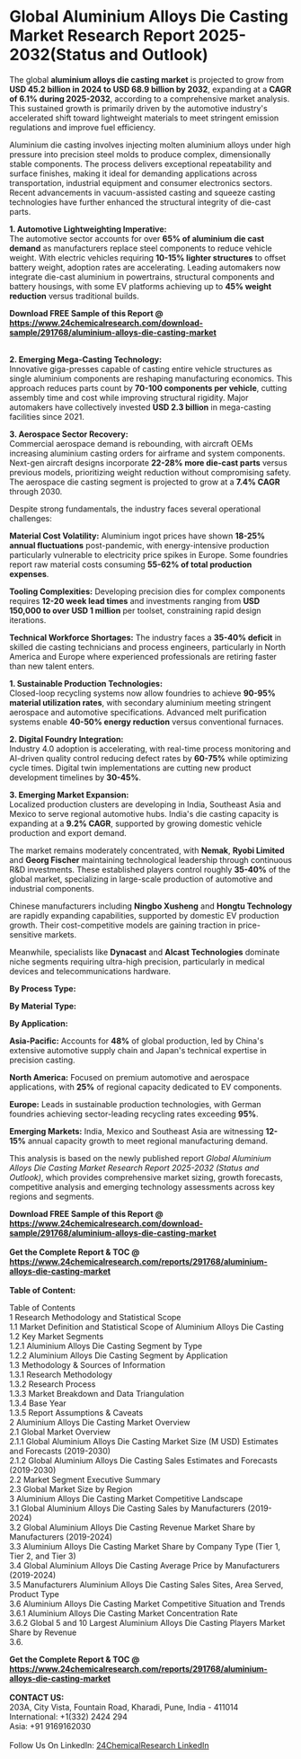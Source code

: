 <h1>Global Aluminium Alloys Die Casting Market Research Report 2025-2032(Status and Outlook)</h1><p>The global <strong>aluminium alloys die casting market</strong> is projected to grow from <strong>USD 45.2 billion in 2024 to USD 68.9 billion by 2032</strong>, expanding at a <strong>CAGR of 6.1% during 2025-2032</strong>, according to a comprehensive market analysis. This sustained growth is primarily driven by the automotive industry's accelerated shift toward lightweight materials to meet stringent emission regulations and improve fuel efficiency.</p><p>Aluminium die casting involves injecting molten aluminium alloys under high pressure into precision steel molds to produce complex, dimensionally stable components. The process delivers exceptional repeatability and surface finishes, making it ideal for demanding applications across transportation, industrial equipment and consumer electronics sectors. Recent advancements in vacuum-assisted casting and squeeze casting technologies have further enhanced the structural integrity of die-cast parts.</p><p><strong>1. Automotive Lightweighting Imperative:</strong><br>
The automotive sector accounts for over <strong>65% of aluminium die cast demand</strong> as manufacturers replace steel components to reduce vehicle weight. With electric vehicles requiring <strong>10-15% lighter structures</strong> to offset battery weight, adoption rates are accelerating. Leading automakers now integrate die-cast aluminium in powertrains, structural components and battery housings, with some EV platforms achieving up to <strong>45% weight reduction</strong> versus traditional builds.</p><div><b>Download FREE Sample of this Report @ 
            <a href="https://www.24chemicalresearch.com/download-sample/291768/aluminium-alloys-die-casting-market">
            https://www.24chemicalresearch.com/download-sample/291768/aluminium-alloys-die-casting-market</a></b></div><br><p><strong>2. Emerging Mega-Casting Technology:</strong><br>
Innovative giga-presses capable of casting entire vehicle structures as single aluminium components are reshaping manufacturing economics. This approach reduces parts count by <strong>70-100 components per vehicle</strong>, cutting assembly time and cost while improving structural rigidity. Major automakers have collectively invested <strong>USD 2.3 billion</strong> in mega-casting facilities since 2021.</p><p><strong>3. Aerospace Sector Recovery:</strong><br>
Commercial aerospace demand is rebounding, with aircraft OEMs increasing aluminium casting orders for airframe and system components. Next-gen aircraft designs incorporate <strong>22-28% more die-cast parts</strong> versus previous models, prioritizing weight reduction without compromising safety. The aerospace die casting segment is projected to grow at a <strong>7.4% CAGR</strong> through 2030.</p><p>Despite strong fundamentals, the industry faces several operational challenges:</p><p><strong>Material Cost Volatility:</strong> Aluminium ingot prices have shown <strong>18-25% annual fluctuations</strong> post-pandemic, with energy-intensive production particularly vulnerable to electricity price spikes in Europe. Some foundries report raw material costs consuming <strong>55-62% of total production expenses</strong>.</p><p><strong>Tooling Complexities:</strong> Developing precision dies for complex components requires <strong>12-20 week lead times</strong> and investments ranging from <strong>USD 150,000 to over USD 1 million</strong> per toolset, constraining rapid design iterations.</p><p><strong>Technical Workforce Shortages:</strong> The industry faces a <strong>35-40% deficit</strong> in skilled die casting technicians and process engineers, particularly in North America and Europe where experienced professionals are retiring faster than new talent enters.</p><p><strong>1. Sustainable Production Technologies:</strong><br>
Closed-loop recycling systems now allow foundries to achieve <strong>90-95% material utilization rates</strong>, with secondary aluminium meeting stringent aerospace and automotive specifications. Advanced melt purification systems enable <strong>40-50% energy reduction</strong> versus conventional furnaces.</p><p><strong>2. Digital Foundry Integration:</strong><br>
Industry 4.0 adoption is accelerating, with real-time process monitoring and AI-driven quality control reducing defect rates by <strong>60-75%</strong> while optimizing cycle times. Digital twin implementations are cutting new product development timelines by <strong>30-45%</strong>.</p><p><strong>3. Emerging Market Expansion:</strong><br>
Localized production clusters are developing in India, Southeast Asia and Mexico to serve regional automotive hubs. India's die casting capacity is expanding at a <strong>9.2% CAGR</strong>, supported by growing domestic vehicle production and export demand.</p><p>The market remains moderately concentrated, with <strong>Nemak</strong>, <strong>Ryobi Limited</strong> and <strong>Georg Fischer</strong> maintaining technological leadership through continuous R&amp;D investments. These established players control roughly <strong>35-40%</strong> of the global market, specializing in large-scale production of automotive and industrial components.</p><p>Chinese manufacturers including <strong>Ningbo Xusheng</strong> and <strong>Hongtu Technology</strong> are rapidly expanding capabilities, supported by domestic EV production growth. Their cost-competitive models are gaining traction in price-sensitive markets.</p><p>Meanwhile, specialists like <strong>Dynacast</strong> and <strong>Alcast Technologies</strong> dominate niche segments requiring ultra-high precision, particularly in medical devices and telecommunications hardware.</p><p><strong>By Process Type:</strong></p><p><strong>By Material Type:</strong></p><p><strong>By Application:</strong></p><p><strong>Asia-Pacific:</strong> Accounts for <strong>48%</strong> of global production, led by China's extensive automotive supply chain and Japan's technical expertise in precision casting.</p><p><strong>North America:</strong> Focused on premium automotive and aerospace applications, with <strong>25%</strong> of regional capacity dedicated to EV components.</p><p><strong>Europe:</strong> Leads in sustainable production technologies, with German foundries achieving sector-leading recycling rates exceeding <strong>95%</strong>.</p><p><strong>Emerging Markets:</strong> India, Mexico and Southeast Asia are witnessing <strong>12-15%</strong> annual capacity growth to meet regional manufacturing demand.</p><p>This analysis is based on the newly published report <em>Global Aluminium Alloys Die Casting Market Research Report 2025-2032 (Status and Outlook)</em>, which provides comprehensive market sizing, growth forecasts, competitive analysis and emerging technology assessments across key regions and segments.</p><div><b>Download FREE Sample of this Report @ 
            <a href="https://www.24chemicalresearch.com/download-sample/291768/aluminium-alloys-die-casting-market">
            https://www.24chemicalresearch.com/download-sample/291768/aluminium-alloys-die-casting-market</a></b></div><br><div><b>Get the Complete Report & TOC @ 
            <a href="https://www.24chemicalresearch.com/reports/291768/aluminium-alloys-die-casting-market">
            https://www.24chemicalresearch.com/reports/291768/aluminium-alloys-die-casting-market</a></b></div><br>
            <b>Table of Content:</b><p>Table of Contents<br />
1 Research Methodology and Statistical Scope<br />
1.1 Market Definition and Statistical Scope of Aluminium Alloys Die Casting<br />
1.2 Key Market Segments<br />
1.2.1 Aluminium Alloys Die Casting Segment by Type<br />
1.2.2 Aluminium Alloys Die Casting Segment by Application<br />
1.3 Methodology & Sources of Information<br />
1.3.1 Research Methodology<br />
1.3.2 Research Process<br />
1.3.3 Market Breakdown and Data Triangulation<br />
1.3.4 Base Year<br />
1.3.5 Report Assumptions & Caveats<br />
2 Aluminium Alloys Die Casting Market Overview<br />
2.1 Global Market Overview<br />
2.1.1 Global Aluminium Alloys Die Casting Market Size (M USD) Estimates and Forecasts (2019-2030)<br />
2.1.2 Global Aluminium Alloys Die Casting Sales Estimates and Forecasts (2019-2030)<br />
2.2 Market Segment Executive Summary<br />
2.3 Global Market Size by Region<br />
3 Aluminium Alloys Die Casting Market Competitive Landscape<br />
3.1 Global Aluminium Alloys Die Casting Sales by Manufacturers (2019-2024)<br />
3.2 Global Aluminium Alloys Die Casting Revenue Market Share by Manufacturers (2019-2024)<br />
3.3 Aluminium Alloys Die Casting Market Share by Company Type (Tier 1, Tier 2, and Tier 3)<br />
3.4 Global Aluminium Alloys Die Casting Average Price by Manufacturers (2019-2024)<br />
3.5 Manufacturers Aluminium Alloys Die Casting Sales Sites, Area Served, Product Type<br />
3.6 Aluminium Alloys Die Casting Market Competitive Situation and Trends<br />
3.6.1 Aluminium Alloys Die Casting Market Concentration Rate<br />
3.6.2 Global 5 and 10 Largest Aluminium Alloys Die Casting Players Market Share by Revenue<br />
3.6.</p><div><b>Get the Complete Report & TOC @ 
            <a href="https://www.24chemicalresearch.com/reports/291768/aluminium-alloys-die-casting-market">
            https://www.24chemicalresearch.com/reports/291768/aluminium-alloys-die-casting-market</a></b></div><br><b>CONTACT US:</b><br>
            203A, City Vista, Fountain Road, Kharadi, Pune, India - 411014<br>
            International: +1(332) 2424 294<br>
            Asia: +91 9169162030 <br><br>
            Follow Us On LinkedIn: <a href="https://www.linkedin.com/company/24chemicalresearch/">24ChemicalResearch LinkedIn</a>